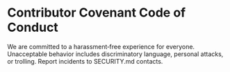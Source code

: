 # Contributor Covenant Code of Conduct

We are committed to a harassment‑free experience for everyone. Unacceptable behavior includes discriminatory language, personal attacks, or trolling. Report incidents to SECURITY.md contacts.
